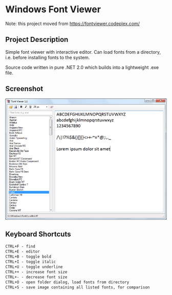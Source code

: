 # Windows Font Viewer

Note: this project moved from https://fontviewer.codeplex.com/

## Project Description
Simple font viewer with interactive editor. Can load fonts from a directory, i.e. before installing fonts to the system.

Source code written in pure .NET 2.0 which builds into a lightweight .exe file.

## Screenshot
![](docs/fontviewer.png)

## Keyboard Shortcuts
```
CTRL+F - find
CTRL+E - editor
CTRL+B - toggle bold
CTRL+I - toggle italic
CTRL+U - toggle underline
CTRL++ - increase font size
CTRL+- - decrease font size
CTRL+O - open folder dialog, load fonts from directory
CTRL+S - save image containing all listed fonts, for comparison
```